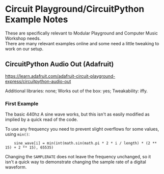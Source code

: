 Circuit Playground/CircuitPython Example Notes
==============================================

These are specifically relevant to Modular Playground and Computer Music Workshop needs.  
There are many relevant examples online and some need a little tweaking to work on our setup.

CircuitPython Audio Out (Adafruit)
----------------------------------

https://learn.adafruit.com/adafruit-circuit-playground-express/circuitpython-audio-out

Additional libraries: none; Works out of the box: yes; Tweakability: iffy.

### First Example

The basic 440hz A sine wave works, but this isn't as easily modified as implied by a quick read of the code.

To use any frequency you need to prevent slight overflows for some values, using `min()`: 

`    sine_wave[i] = min(int(math.sin(math.pi * 2 * i / length) * (2 ** 15) + 2 ** 15), 65535)`

Changing the `SAMPLERATE` does not leave the frequency unchanged, so it isn't a quick way to demonstrate changing the sample rate of a digital waveform.
